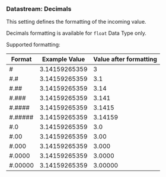 ### Datastream: Decimals

This setting defines the formatting of the incoming value.

Decimals formatting is available for `float` Data Type only.

Supported formatting:

| Format  | Example Value      | Value after formatting |
|---------|---------------|------------------------|
| #       | 3.14159265359 | 3                      |
| #.#     | 3.14159265359 | 3.1                    |
| #.##    | 3.14159265359 | 3.14                   |
| #.###   | 3.14159265359 | 3.141                  |
| #.####  | 3.14159265359 | 3.1415                 |
| #.##### | 3.14159265359 | 3.14159                |
| #.0     | 3.14159265359 | 3.0                    |
| #.00    | 3.14159265359 | 3.00                   |
| #.000   | 3.14159265359 | 3.000                  |
| #.0000  | 3.14159265359 | 3.0000                 |
| #.00000 | 3.14159265359 | 3.00000                |
